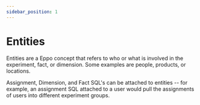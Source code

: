 ```yaml
---
sidebar_position: 1
---
```


# Entities

Entities are a Eppo concept that refers to who or what is involved in the experiment, fact, or dimension. Some examples are people, products, or locations.

Assignment, Dimension, and Fact SQL's can be attached to entities -- for example, an assignment SQL attached to a user would pull the assignments of users into different experiment groups.
